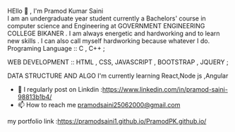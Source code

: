   HEllo 👋 , I'm Pramod Kumar Saini  
  I am an undergraduate year student currently a Bachelors' course in computer science and Engineering at GOVERNMENT ENGINEERING COLLEGE BIKANER . I am always energetic and hardworking and to learn new skills . I can also call myself hardworking because whatever I do.
Programing Language :: C , C++ ;

WEB DEVELOPMENT :: HTML , CSS, JAVASCRIPT , BOOTSTRAP , JQUERY ;

DATA STRUCTURE AND ALGO
I'm currently learning React,Node js ,Angular 
- 💞️ I regularly post on Linkdin :https://www.linkedin.com/in/pramod-saini-98813b1b4/
- 📫 How to reach me  pramodsaini25062000@gmail.com

my portfolio link :https://pramodsaini1.github.io/PramodPK.github.io/
